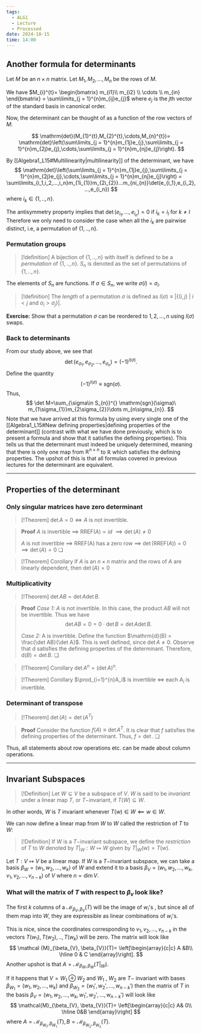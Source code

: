 ```yaml
---
tags:
  - ALG1
  - Lecture
  - Processed
date: 2024-10-15
time: 14:00
---
```

## Another formula for determinants

Let $M$ be an $n\times n$ matrix. Let $M_1,M_2,...,M_n$ be the rows of $M$.

We have $M_{i}^{t}= \begin{bmatrix} m_{i1}\\ m_{i2} \\ \cdots \\ m_{in} \end{bmatrix} = \sum\limits_{j = 1}^{n}m_{ij}e_{j}$ where $e_j$ is the $j$th vector of the standard basis in canonical order. 

Now, the determinant can be thought of as a function of the row vectors of $M$:

$$
\mathrm{det}(M_{1}^{t},M_{2}^{t},\cdots,M_{n}^{t})= \mathrm{det}\left(\sum\limits_{j = 1}^{n}m_{1j}e_{j},\sum\limits_{j = 1}^{n}m_{2j}e_{j},\cdots,\sum\limits_{j = 1}^{n}m_{nj}e_{j}\right).
$$

By [[Algebra1_L15#Multilinearity|multilinearity]] of the determinant, we have
$$
\mathrm{det}\left(\sum\limits_{j = 1}^{n}m_{1j}e_{j},\sum\limits_{j = 1}^{n}m_{2j}e_{j},\cdots,\sum\limits_{j = 1}^{n}m_{nj}e_{j}\right) = \sum\limits_{i_1,i_2,...,i_n}m_{1i_{1}}m_{2i_{2}}...m_{ni_{n}}\det(e_{i_1},e_{i_2},...,e_{i_n})
$$
where $i_{k}\in \{1,..,n\}$.

The antisymmetry property implies that $\det(e_{i_{1}},...,e_{i_{n}}) = 0$ if $i_{k}= i_l$ for $k\neq l$
Therefore we only need to consider the case when all the $i_k$ are pairwise distinct, i.e, a permutation of $\{1,..,n\}$. 
### Permutation groups

>[!definition]
>A bijection of $\{1,..,n\}$ with itself is defined to be a *permutation* of $\{1,..,n\}$. $S_n$ is denoted as the set of permutations of $\{1,..,n\}$.

The elements of $S_n$ are functions. If $\sigma\in S_n$, we write $\sigma(i) = \sigma_i$.

>[!definition]
>The *length* of a permutation $\sigma$ is defined as $l(\sigma) \equiv  \left|\left\{(i,j) \ | \  i < j \text{ and } \sigma_{i}>\sigma_{j}\right\}\right|$. 

**Exercise:** Show that a permutation $\sigma$ can be reordered to $1, 2, \dots, n$ using $l(\sigma)$ swaps.

### Back to determinants

From our study above, we see that 
$$
\det(e_{\sigma_1},e_{\sigma_2},...,e_{\sigma_{n}})= (-1)^{l(\sigma)}.
$$
Define the quantity
$$
(-1)^{l(\sigma)} \equiv \mathrm{sgn}(\sigma).
$$
Thus, 
$$
\det M=\sum_{\sigma\in S_{n}}^{} \mathrm{sgn}(\sigma)\ m_{1\sigma_{1}}m_{2\sigma_{2}}\dots m_{n\sigma_{n}}.
$$
Note that we have arrived at this formula by using every single one of the [[Algebra1_L15#New defining properties|defining properties of the determinant]] (contrast with what we have done previously, which is to present a formula and show that it satisfies the defining properties). This tells us that the determinant must indeed be uniquely determined, meaning that there is only one map from $\mathbb{R}^{n\times n}$ to $\mathbb{R}$ which satisfies the defining properties. The upshot of this is that all formulas covered in previous lectures for the determinant are equivalent.

---
## Properties of the determinant

### Only singular matrices  have zero determinant 

>[!Theorem]
>$\det A = 0 \iff A$ is not invertible.

>**Proof**
>$A$ is invertible 
>$\implies$ $\mathrm{RREF}(A) = id$
>$\implies \det(A) \neq 0$
>
>$A$ is not invertible
>$\implies$ $\mathrm{RREF(A)}$ has a zero row
>$\implies$ $\det(\mathrm{RREF}(A)) = 0$
>$\implies \det(A) = 0$
>❏

>[!Theorem] Corollary
>If $A$ is an $n\times n$ matrix and the rows of $A$ are linearly dependent, then $\det(A) = 0$

### Multiplicativity

>[!Theorem]
>$\det AB = \det A\det B$.

>**Proof**
>*Case 1:* $A$ is not invertible.
>In this case, the product $AB$ will not be invertible. Thus we have
>$$\det AB = 0 = 0\cdot\det B = \det A\det B.$$
>
>*Case 2:* A is invertible.
>Define the function $\mathrm{d}(B) = \frac{\det AB}{\det A}$.
>This is well defined, since $\det A \neq 0$.
>Observe that $\mathrm{d}$ satisfies the defining properties of the determinant. Therefore, $\mathrm{d}(B) = \det B$. ❏

>[!Theorem] Corollary
>$\det A^{n} = (\det A)^n$.

>[!Theorem] Corollary
>$\prod_{i=1}^{n}A_i$ is invertible $\iff$ each $A_i$ is invertible.

### Determinant of transpose

>[!Theorem]
>$\det(A) = \det(A^T)$

>**Proof**
>Consider the function $f(A) \equiv \det A^T$. It is clear that $f$ satisfies the defining properties of the determinant. Thus, $f=\det$. ❏

Thus, all statements about row operations etc. can be made about column operations.

---
## Invariant Subspaces

>[!Definition]
>Let $W\subseteq V$  be a subspace of $V$. $W$ is said to be *invariant* under a linear map $T$, or $T-$invariant, if $T(W)\subseteq W$.

In other words, $W$ is $T$ invariant whenever $T(w)\in W \impliedby w\in W$.

We can now define a linear map from $W$ to $W$ called the restriction of $T$ to $W$:

>[!Definition]
>If $W$ is a $T-$invariant subspace, we define the *restriction* of $T$ to $W$ denoted by $T|_{W} : W \mapsto W$ given by $T|_{W}(w) = T(w)$.

Let $T:V\mapsto V$ be a linear map. If $W$ is a $T-$invariant subspace, we can take a basis $\beta_{W}=(w_1,w_2,...,w_k)$ of $W$ and extend it to a basis $\beta_{V} = (w_1,w_2,...,w_k,v_1,v_2,...,v_{n-k})$ of $V$ where $n = \dim V$.
### What will the matrix of $T$ with respect to $\beta_v$ look like?

The first $k$ columns of a $\mathcal{M}_{\beta_{V}, \beta_{V}}(T)$ will be the image of $w_i$'s , but since all of them map into $W$, they are expressible as linear combinations of $w_{i}$'s.

This is nice, since the coordinates corresponding to $v_1,v_2,...,v_{n-k}$ in the vectors $T(w_1),T(w_2),..,T(w_k)$ will be zero. The matrix will look like
$$
\mathcal {M}_{\beta_{V}, \beta_{V}}(T)= \left[\begin{array}{c|c}
A &B\\
\hline
0 & C
\end{array}\right].
$$
Another upshot is that $A = \mathcal{M}_{\beta_W, \beta_{W}}(T|_{W})$.

If it happens that $V = W_{1} \oplus W_{2}$ and $W_1$ , $W_2$ are $T-$ invariant with bases $\beta_{W_{1}}= (w_1,w_2,...,w_k)$ and $\beta_{W_{2}}= (w_1',w_2',...,w_{n-k}')$ then the matrix of $T$ in the basis $\beta_{V} = (w_1,w_2,...,w_k,w_1',w_2',...,w_{n-k}')$ will look like
$$
\mathcal{M}_{\beta_{V}, \beta_{V}}(T)= \left[\begin{array}{c|c}
A& 0\\
\hline
0&B
\end{array}\right]
$$where $A = \mathcal{M}_{\beta_{W_{1}}, \beta_{W_{1}}}(T), B = \mathcal{M}_{\beta_{W_2}, \beta_{W_{2}}}(T)$. 
